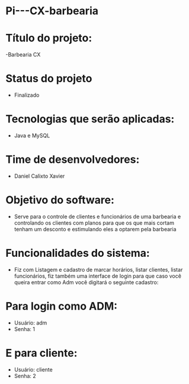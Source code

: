 # Pi---CX-barbearia
# Título do projeto:
-Barbearia CX
# Status do projeto 
- Finalizado
# Tecnologias que serão aplicadas:
- Java e MySQL
# Time de desenvolvedores: 
- Daniel Calixto Xavier
# Objetivo do software: 
- Serve para o controle de clientes e funcionários de uma barbearia e controlando os clientes com planos para que os que mais cortam tenham um desconto e estimulando eles a optarem pela barbearia 
# Funcionalidades do sistema: 
- Fiz com Listagem e cadastro de marcar horários, listar clientes, listar funcionários, fiz também uma interface de login para que caso você queira entrar como Adm você digitará o seguinte cadastro:
# Para login como ADM:
- Usuário: adm
- Senha: 1
# E para  cliente:
- Usuário: cliente
- Senha: 2

